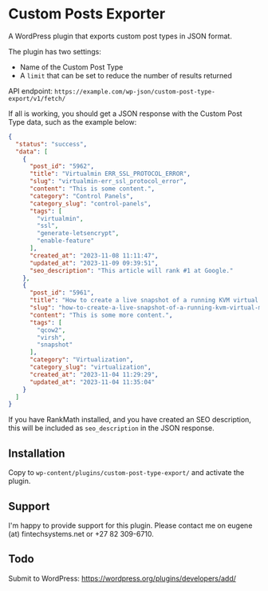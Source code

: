 # Custom Posts Exporter

A WordPress plugin that exports custom post types in JSON format.

The plugin has two settings:

- Name of the Custom Post Type
- A `limit` that can be set to reduce the number of results returned

API endpoint: `https://example.com/wp-json/custom-post-type-export/v1/fetch/`

If all is working, you should get a JSON response with the Custom Post Type data, such as the example below:

```json
{
  "status": "success",
  "data": [
    {
      "post_id": "5962",
      "title": "Virtualmin ERR_SSL_PROTOCOL_ERROR",
      "slug": "virtualmin-err_ssl_protocol_error",
      "content": "This is some content.",
      "category": "Control Panels",
      "category_slug": "control-panels",
      "tags": [
        "virtualmin",
        "ssl",
        "generate-letsencrypt",
        "enable-feature"
      ],
      "created_at": "2023-11-08 11:11:47",
      "updated_at": "2023-11-09 09:39:51",
      "seo_description": "This article will rank #1 at Google."
    },
    {
      "post_id": "5961",
      "title": "How to create a live snapshot of a running KVM virtual machine",
      "slug": "how-to-create-a-live-snapshot-of-a-running-kvm-virtual-machine",
      "content": "This is some more content.",
      "tags": [
        "qcow2",
        "virsh",
        "snapshot"
      ],
      "category": "Virtualization",
      "category_slug": "virtualization",
      "created_at": "2023-11-04 11:29:29",
      "updated_at": "2023-11-04 11:35:04"
    }
  ]
}
```

If you have RankMath installed, and you have created an SEO description, this will be included as `seo_description` in the JSON response.

## Installation

Copy to `wp-content/plugins/custom-post-type-export/` and activate the plugin.

## Support

I'm happy to provide support for this plugin. Please contact me on eugene (at) fintechsystems.net or +27 82 309-6710.

## Todo

Submit to WordPress: https://wordpress.org/plugins/developers/add/